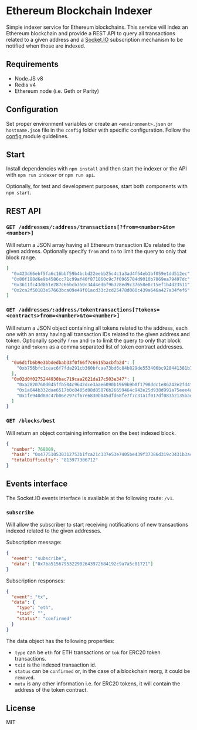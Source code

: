 # Ethereum Blockchain Indexer

Simple indexer service for Ethereum blockchains. This service will index an Ethereum blockchain and provide a REST API to query all transactions related to a given address and a [Socket.IO](https://socket.io/) subscription mechanism to be notified when those are indexed.

## Requirements

- Node.JS v8
- Redis v4
- Ethereum node (i.e. Geth or Parity)

## Configuration

Set proper environment variables or create an `<environment>.json` or `hostname.json` file in the `config` folder with specific configuration. Follow the [config ](https://github.com/lorenwest/node-config/) module guidelines.

## Start

Install dependencies with `npm install` and then start the indexer or the API with `npm run indexer` or `npm run api`.

Optionally, for test and development purposes, start both components with `npm start`.

## REST API

### `GET /addresses/:address/transactions[?from=<number>&to=<number>]`

Will return a JSON array having all Ethereum transaction IDs related to the given address. Optionally specify `from` and `to` to limit the query to only that block range.

```json
[
  "0x423d66ebf5fa6c16bbf59b4bcbd22eebb25c4c1a3ad4f54eb1bf059e1dd512ec",
  "0x80f188d6e9b4586cc71c99af40f871860c9c7f0965784d9010b7869ea79497dc",
  "0x3611fc43d861e287c66bcb350c34d4ed6f96328ed9c37650e0c15ef1b4d23511",
  "0x2ca2f50183e57663bca09e49f01acd33c2cd25478d060c439a646a427a34fef6"
]
```

### `GET /addresses/:address/tokentransactions[?tokens=<contracts>from=<number>&to=<number>]`

Will return a JSON object containing all tokens related to the address, each one with an array having all transaction IDs related to the given address and token. Optionally specify `from` and `to` to limit the query to only that block range and `tokens` as a comma separated list of token contract addresses.

```json
{
  "0x6d1fb6b9e3bbdedbab33f0f66f7c6615bacbfb2d": [
    "0xb756bfc1ceac6f7fda291cb360bfcaa73bd6c84b829de553406bc928441381b7"
  ],
  "0x02d0f0275244938bac719caa2621da17c503e347": [
    "0xa2820760d045ffb504c9642dce3aae6090b1969b9b0f1798ddc1e86242e2fd4f",
    "0x1a044b332dae6517b0c8405d08d85876b26659464c942e25d938d991a75eee4a",
    "0x1fe940d80c47b06e297cf67e6830b045dfd68fe7f7c31a1f017df083b2135bad"
  ]
}
```

### `GET /blocks/best`

Will return an object containing information on the best indexed block.

```json
{
  "number": 768009,
  "hash": "0x477510530312753b1fca21c337e53e7405be439f37386d319c3431b3ac96875c",
  "totalDifficulty": "813977306712"
}
```

## Events interface

The Socket.IO events interface is available at the following route: `/v1`.

### `subscribe`

Will allow the subscriber to start receiving notifications of new transactions indexed related to the given addresses.

Subscription message:

```json
{
  "event": "subscribe",
  "data": ["0x7ba5156795322902643972684192c9a7a5c01721"]
}
```

Subscription responses:

```json
{
  "event": "tx",
  "data": {
    "type": "eth",
    "txid": "",
    "status": "confirmed"
  }
}
```

The data object has the following properties:

- `type` can be `eth` for ETH transactions or `tok` for ERC20 token transactions.
- `txid` is the indexed transaction id.
- `status` can be `confirmed` or, in the case of a blockchain reorg, it could be `removed`.
- `meta` is any other information i.e. for ERC20 tokens, it will contain the address of the token contract.

## License

MIT
